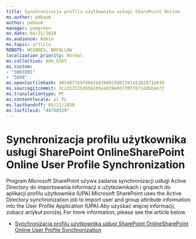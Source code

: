 ```yaml
---
title: Synchronizacja profilu użytkownika usługi SharePoint Online
ms.author: pebaum
author: pebaum
manager: pamgreen
ms.date: 04/21/2020
ms.audience: Admin
ms.topic: article
ROBOTS: NOINDEX, NOFOLLOW
localization_priority: Normal
ms.collection: Adm_O365
ms.custom:
- "9003095"
- "5848"
ms.openlocfilehash: 48540f7b97660fb03b0829d07291a1302871e938
ms.sourcegitcommit: 3ca312535d950105ee829e037f0ff8f1ddbbae72
ms.translationtype: MT
ms.contentlocale: pl-PL
ms.lasthandoff: 06/11/2020
ms.locfileid: "44708519"
---
```

# <a name="sharepoint-online-user-profile-synchronization"></a><span data-ttu-id="215fe-102">Synchronizacja profilu użytkownika usługi SharePoint Online</span><span class="sxs-lookup"><span data-stu-id="215fe-102">SharePoint Online User Profile Synchronization</span></span>

<span data-ttu-id="215fe-103">Program Microsoft SharePoint używa zadania synchronizacji usługi Active Directory do importowania informacji o użytkownikach i grupach do aplikacji profilu użytkownika (UPA).</span><span class="sxs-lookup"><span data-stu-id="215fe-103">Microsoft SharePoint uses the Active Directory synchronization job to import user and group attribute information into the User Profile Application (UPA).</span></span><span data-ttu-id="215fe-104">Aby uzyskać więcej informacji, zobacz artykuł poniżej.</span><span class="sxs-lookup"><span data-stu-id="215fe-104"> For more information, please see the article below.</span></span>

- [<span data-ttu-id="215fe-105">Synchronizacja profilu użytkownika usługi SharePoint Online</span><span class="sxs-lookup"><span data-stu-id="215fe-105">SharePoint Online User Profile Synchronization</span></span>](https://docs.microsoft.com/sharepoint/user-profile-sync)
